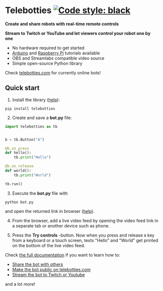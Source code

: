 # Telebotties [![Code style: black](https://img.shields.io/badge/code%20style-black-000000.svg)](https://github.com/psf/black)

<!-- start intro -->

**Create and share robots with real-time remote controls**

**Stream to Twitch or YouTube and let viewers control your robot one by one**

- No hardware required to get started
- [Arduino](https://docs.telebotties.com/arduino) and [Raspberry Pi](https://docs.telebotties.com/raspi) tutorials available
- OBS and Streamlabs compatible video source
- Simple open-source Python library

Check [telebotties.com](https://telebotties.com) for currently online bots!

<!-- end intro -->

## Quick start

<!-- start quickstart -->

1. Install the library ([help](https://docs.telebotties.com/install)):

```
pip install telebotties
```

2. Create and save a **bot.py** file:

```python
import telebotties as tb


b = tb.Button("A")

@b.on_press
def hello():
    tb.print("Hello")

@b.on_release
def world():
    tb.print("World")

tb.run()
```

3. Execute the **bot.py** file with

```
python bot.py
```

and open the returned link in browser ([help](https://docs.telebotties.com/quickstart_help)).

4. From the browser, add a live video feed by opening the video feed link in a separate tab or another device such as phone.

5. Press the **Try controls** -button. Now when you press and release `A` key from a keyboard or a touch screen, texts "Hello" and "World" get printed on the bottom of the live video feed.

<!-- end quickstart -->

Check [the full documentation](https://docs.telebotties.com/quickstart) if you want to learn how to:

- [Share the bot with others](https://telebotties.com)
- [Make the bot public on telebotties.com](https://telebotties.com)
- [Stream the bot to Twitch or Youtube](https://telebotties.com)

and a lot more!